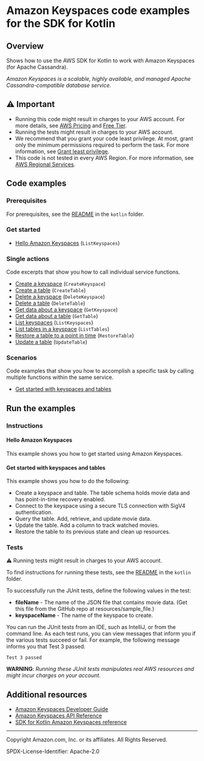# Amazon Keyspaces code examples for the SDK for Kotlin

## Overview

Shows how to use the AWS SDK for Kotlin to work with Amazon Keyspaces (for Apache Cassandra).

<!--custom.overview.start-->
<!--custom.overview.end-->

_Amazon Keyspaces is a scalable, highly available, and managed Apache Cassandra-compatible database service._

## ⚠ Important

* Running this code might result in charges to your AWS account. For more details, see [AWS Pricing](https://aws.amazon.com/pricing/?aws-products-pricing.sort-by=item.additionalFields.productNameLowercase&aws-products-pricing.sort-order=asc&awsf.Free%20Tier%20Type=*all&awsf.tech-category=*all) and [Free Tier](https://aws.amazon.com/free/?all-free-tier.sort-by=item.additionalFields.SortRank&all-free-tier.sort-order=asc&awsf.Free%20Tier%20Types=*all&awsf.Free%20Tier%20Categories=*all).
* Running the tests might result in charges to your AWS account.
* We recommend that you grant your code least privilege. At most, grant only the minimum permissions required to perform the task. For more information, see [Grant least privilege](https://docs.aws.amazon.com/IAM/latest/UserGuide/best-practices.html#grant-least-privilege).
* This code is not tested in every AWS Region. For more information, see [AWS Regional Services](https://aws.amazon.com/about-aws/global-infrastructure/regional-product-services).

<!--custom.important.start-->
<!--custom.important.end-->

## Code examples

### Prerequisites

For prerequisites, see the [README](../../README.md#Prerequisites) in the `kotlin` folder.


<!--custom.prerequisites.start-->
<!--custom.prerequisites.end-->

### Get started

- [Hello Amazon Keyspaces](src/main/kotlin/com/example/keyspace/HelloKeyspaces.kt#L16) (`ListKeyspaces`)


### Single actions

Code excerpts that show you how to call individual service functions.

- [Create a keyspace](src/main/kotlin/com/example/keyspace/ScenarioKeyspaces.kt#L557) (`CreateKeyspace`)
- [Create a table](src/main/kotlin/com/example/keyspace/ScenarioKeyspaces.kt#L467) (`CreateTable`)
- [Delete a keyspace](src/main/kotlin/com/example/keyspace/ScenarioKeyspaces.kt#L214) (`DeleteKeyspace`)
- [Delete a table](src/main/kotlin/com/example/keyspace/ScenarioKeyspaces.kt#L250) (`DeleteTable`)
- [Get data about a keyspace](src/main/kotlin/com/example/keyspace/ScenarioKeyspaces.kt#L544) (`GetKeyspace`)
- [Get data about a table](src/main/kotlin/com/example/keyspace/ScenarioKeyspaces.kt#L436) (`GetTable`)
- [List keyspaces](src/main/kotlin/com/example/keyspace/ScenarioKeyspaces.kt#L532) (`ListKeyspaces`)
- [List tables in a keyspace](src/main/kotlin/com/example/keyspace/ScenarioKeyspaces.kt#L417) (`ListTables`)
- [Restore a table to a point in time](src/main/kotlin/com/example/keyspace/ScenarioKeyspaces.kt#L295) (`RestoreTable`)
- [Update a table](src/main/kotlin/com/example/keyspace/ScenarioKeyspaces.kt#L339) (`UpdateTable`)

### Scenarios

Code examples that show you how to accomplish a specific task by calling multiple
functions within the same service.

- [Get started with keyspaces and tables](src/main/kotlin/com/example/keyspace/ScenarioKeyspaces.kt)


<!--custom.examples.start-->
<!--custom.examples.end-->

## Run the examples

### Instructions


<!--custom.instructions.start-->
<!--custom.instructions.end-->

#### Hello Amazon Keyspaces

This example shows you how to get started using Amazon Keyspaces.



#### Get started with keyspaces and tables

This example shows you how to do the following:

- Create a keyspace and table. The table schema holds movie data and has point-in-time recovery enabled.
- Connect to the keyspace using a secure TLS connection with SigV4 authentication.
- Query the table. Add, retrieve, and update movie data.
- Update the table. Add a column to track watched movies.
- Restore the table to its previous state and clean up resources.

<!--custom.scenario_prereqs.keyspaces_Scenario_GetStartedKeyspaces.start-->
<!--custom.scenario_prereqs.keyspaces_Scenario_GetStartedKeyspaces.end-->


<!--custom.scenarios.keyspaces_Scenario_GetStartedKeyspaces.start-->
<!--custom.scenarios.keyspaces_Scenario_GetStartedKeyspaces.end-->

### Tests

⚠ Running tests might result in charges to your AWS account.


To find instructions for running these tests, see the [README](../../README.md#Tests)
in the `kotlin` folder.



<!--custom.tests.start-->

To successfully run the JUnit tests, define the following values in the test:

- **fileName** - The name of the JSON file that contains movie data. (Get this file from the GitHub repo at resources/sample_file.)
- **keyspaceName** - The name of the keyspace to create.

You can run the JUnit tests from an IDE, such as IntelliJ, or from the command line. As each test runs, you can view messages that inform you if the various tests succeed or fail. For example, the following message informs you that Test 3 passed.

    Test 3 passed

**WARNING**: _Running these JUnit tests manipulates real AWS resources and might incur charges on your account._

<!--custom.tests.end-->

## Additional resources

- [Amazon Keyspaces Developer Guide](https://docs.aws.amazon.com/keyspaces/latest/devguide/what-is-keyspaces.html)
- [Amazon Keyspaces API Reference](https://docs.aws.amazon.com/keyspaces/latest/APIReference/Welcome.html)
- [SDK for Kotlin Amazon Keyspaces reference](https://sdk.amazonaws.com/kotlin/api/latest/keyspaces/index.html)

<!--custom.resources.start-->
<!--custom.resources.end-->

---

Copyright Amazon.com, Inc. or its affiliates. All Rights Reserved.

SPDX-License-Identifier: Apache-2.0